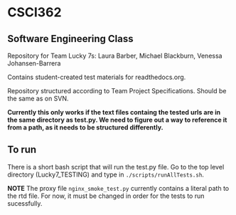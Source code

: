 # CSCI362
## Software Engineering Class

Repository for Team Lucky 7s:
Laura Barber,
Michael Blackburn,
Venessa Johansen-Barrera

Contains student-created test materials for readthedocs.org.

Repository structured according to Team Project Specifications. Should be the same as on SVN. 

**Currently this only works if the text files containg the tested urls are in the same directory as test.py. We need to figure out a way to reference it from a path, as it needs to be structured differently.**

## To run
There is a short bash script that will run the test.py file. Go to the top level directory (Lucky7_TESTING) and type in `./scripts/runAllTests.sh`. 

**NOTE**
The proxy file `nginx_smoke_test.py` currently contains a literal path to the rtd file. For now, it must be changed in order for the tests to run sucessfully.
